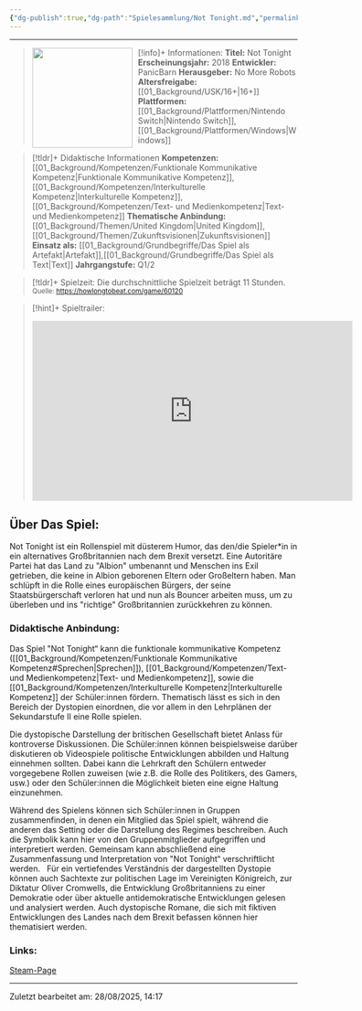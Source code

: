 ```yaml
---
{"dg-publish":true,"dg-path":"Spielesammlung/Not Tonight.md","permalink":"/spielesammlung/not-tonight/","noteIcon":"2"}
---
```


---
>[!info]+ Informationen:
><img src="https://images.igdb.com/igdb/image/upload/t_cover_big/ttzqxxpoy9fqjt346om5.webp" style="float:left;height:175px;padding-right:10px">**Titel:** Not Tonight
>**Erscheinungsjahr:** 2018
>**Entwickler:** PanicBarn
>**Herausgeber:** No More Robots
>**Altersfreigabe:** [[01_Background/USK/16+\|16+]]
>**Plattformen:** [[01_Background/Plattformen/Nintendo Switch\|Nintendo Switch]],[[01_Background/Plattformen/Windows\|Windows]]

>[!tldr]+ Didaktische Informationen
>**Kompetenzen:** [[01_Background/Kompetenzen/Funktionale Kommunikative Kompetenz\|Funktionale Kommunikative Kompetenz]],[[01_Background/Kompetenzen/Interkulturelle Kompetenz\|Interkulturelle Kompetenz]],[[01_Background/Kompetenzen/Text- und Medienkompetenz\|Text- und Medienkompetenz]]
>**Thematische Anbindung:** [[01_Background/Themen/United Kingdom\|United Kingdom]],[[01_Background/Themen/Zukunftsvisionen\|Zukunftsvisionen]]
>**Einsatz als:** [[01_Background/Grundbegriffe/Das Spiel als Artefakt\|Artefakt]],[[01_Background/Grundbegriffe/Das Spiel als Text\|Text]]
>**Jahrgangstufe:** Q1/2

>[!tldr]+ Spielzeit: 
>Die durchschnittliche Spielzeit beträgt 11 Stunden.  
><sub>Quelle: https://howlongtobeat.com/game/60120</sub>

>[!hint]+ Spieltrailer:
><iframe width="560" height="315" src="https://www.youtube.com/embed/a8jtPQY3_fw?si=oPBjXO7aaLljVITj" title="YouTube video player" frameborder="0" allow="accelerometer; autoplay; clipboard-write; encrypted-media; gyroscope; picture-in-picture; web-share" referrerpolicy="strict-origin-when-cross-origin" allowfullscreen></iframe>


## Über Das Spiel:
Not Tonight ist ein Rollenspiel mit düsterem Humor, das den/die Spieler\*in in ein alternatives Großbritannien nach dem Brexit versetzt. Eine Autoritäre Partei hat das Land zu "Albion" umbenannt und Menschen ins Exil getrieben, die keine in Albion geborenen Eltern oder Großeltern haben. Man schlüpft in die Rolle eines europäischen Bürgers, der seine Staatsbürgerschaft verloren hat und nun als Bouncer arbeiten muss, um zu überleben und ins "richtige" Großbritannien zurückkehren zu können.
### Didaktische Anbindung:
Das Spiel "Not Tonight“ kann die funktionale kommunikative Kompetenz ([[01_Background/Kompetenzen/Funktionale Kommunikative Kompetenz#Sprechen\|Sprechen]]), [[01_Background/Kompetenzen/Text- und Medienkompetenz\|Text- und Medienkompetenz]], sowie die [[01_Background/Kompetenzen/Interkulturelle Kompetenz\|Interkulturelle Kompetenz]] der Schüler:innen fördern. Thematisch lässt es sich in den Bereich der Dystopien einordnen, die vor allem in den Lehrplänen der Sekundarstufe II eine Rolle spielen.

Die dystopische Darstellung der britischen Gesellschaft bietet Anlass für kontroverse Diskussionen. Die Schüler:innen können beispielsweise darüber diskutieren ob Videospiele politische Entwicklungen abbilden und Haltung einnehmen sollten. Dabei kann die Lehrkraft den Schülern entweder vorgegebene Rollen zuweisen (wie z.B. die Rolle des Politikers, des Gamers, usw.) oder den Schüler:innen die Möglichkeit bieten eine eigne Haltung einzunehmen.

Während des Spielens können sich Schüler:innen in Gruppen zusammenfinden, in denen ein Mitglied das Spiel spielt, während die anderen das Setting oder die Darstellung des Regimes beschreiben. Auch die Symbolik kann hier von den Gruppenmitglieder aufgegriffen und interpretiert werden. Gemeinsam kann abschließend eine Zusammenfassung und Interpretation von "Not Tonight“ verschriftlicht werden.  
Für ein vertiefendes Verständnis der dargestellten Dystopie können auch Sachtexte zur politischen Lage im Vereinigten Königreich, zur Diktatur Oliver Cromwells, die Entwicklung Großbritanniens zu einer Demokratie oder über aktuelle antidemokratische Entwicklungen gelesen und analysiert werden. Auch dystopische Romane, die sich mit fiktiven Entwicklungen des Landes nach dem Brexit befassen können hier thematisiert werden.
### Links:
[Steam-Page](https://store.steampowered.com/app/733790/Not_Tonight/?l=german)

---
Zuletzt bearbeitet am: 28/08/2025, 14:17
